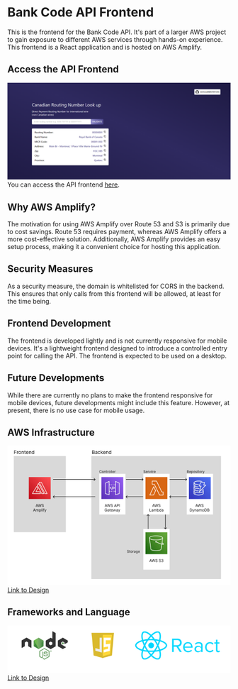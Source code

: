 # Bank Code API Frontend

This is the frontend for the Bank Code API. It's part of a larger AWS project to gain exposure to different AWS services through hands-on experience. This frontend is a React application and is hosted on AWS Amplify.

## Access the API Frontend
![alt text](image-5.png)
You can access the API frontend [here](https://master.d192lb2rt8wqcs.amplifyapp.com/).

## Why AWS Amplify?

The motivation for using AWS Amplify over Route 53 and S3 is primarily due to cost savings. Route 53 requires payment, whereas AWS Amplify offers a more cost-effective solution. Additionally, AWS Amplify provides an easy setup process, making it a convenient choice for hosting this application.

## Security Measures

As a security measure, the domain is whitelisted for CORS in the backend. This ensures that only calls from this frontend will be allowed, at least for the time being.

## Frontend Development

The frontend is developed lightly and is not currently responsive for mobile devices. It's a lightweight frontend designed to introduce a controlled entry point for calling the API. The frontend is expected to be used on a desktop.

## Future Developments

While there are currently no plans to make the frontend responsive for mobile devices, future developments might include this feature. However, at present, there is no use case for mobile usage.

## AWS Infrastructure
![alt text](image-4.png)
[Link to Design](https://www.figma.com/file/6mJuiHg02PaUauugLAe5jo/Untitled?type=design&node-id=0%3A1&mode=dev&t=MMf4z1UdkeQighjr-1)


## Frameworks and Language
![alt text](image-2.png)  
[Link to Design](https://www.figma.com/file/6mJuiHg02PaUauugLAe5jo/Untitled?type=design&node-id=0%3A1&mode=dev&t=MMf4z1UdkeQighjr-1)